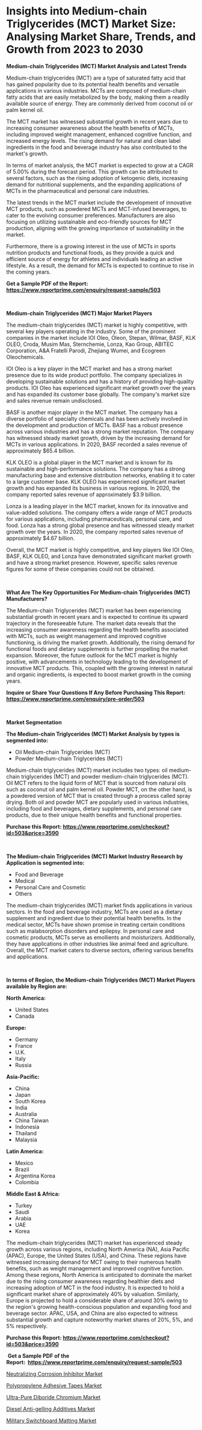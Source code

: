 <p><h1>Insights into Medium-chain Triglycerides (MCT) Market Size: Analysing Market Share, Trends, and Growth from 2023 to 2030</h1></p><p><strong>Medium-chain Triglycerides (MCT) Market Analysis and Latest Trends</strong></p>
<p><p>Medium-chain triglycerides (MCT) are a type of saturated fatty acid that has gained popularity due to its potential health benefits and versatile applications in various industries. MCTs are composed of medium-chain fatty acids that are easily metabolized by the body, making them a readily available source of energy. They are commonly derived from coconut oil or palm kernel oil.</p><p>The MCT market has witnessed substantial growth in recent years due to increasing consumer awareness about the health benefits of MCTs, including improved weight management, enhanced cognitive function, and increased energy levels. The rising demand for natural and clean label ingredients in the food and beverage industry has also contributed to the market's growth.</p><p>In terms of market analysis, the MCT market is expected to grow at a CAGR of 5.00% during the forecast period. This growth can be attributed to several factors, such as the rising adoption of ketogenic diets, increasing demand for nutritional supplements, and the expanding applications of MCTs in the pharmaceutical and personal care industries.</p><p>The latest trends in the MCT market include the development of innovative MCT products, such as powdered MCTs and MCT-infused beverages, to cater to the evolving consumer preferences. Manufacturers are also focusing on utilizing sustainable and eco-friendly sources for MCT production, aligning with the growing importance of sustainability in the market.</p><p>Furthermore, there is a growing interest in the use of MCTs in sports nutrition products and functional foods, as they provide a quick and efficient source of energy for athletes and individuals leading an active lifestyle. As a result, the demand for MCTs is expected to continue to rise in the coming years.</p></p>
<p><strong>Get a Sample PDF of the Report:&nbsp; <a href="https://www.reportprime.com/enquiry/request-sample/503">https://www.reportprime.com/enquiry/request-sample/503</a></strong></p>
<p>&nbsp;</p>
<p><strong>Medium-chain Triglycerides (MCT) Major Market Players</strong></p>
<p><p>The medium-chain triglycerides (MCT) market is highly competitive, with several key players operating in the industry. Some of the prominent companies in the market include IOI Oleo, Oleon, Stepan, Wilmar, BASF, KLK OLEO, Croda, Musim Mas, Sternchemie, Lonza, Kao Group, ABITEC Corporation, A&A Fratelli Parodi, Zhejiang Wumei, and Ecogreen Oleochemicals.</p><p>IOI Oleo is a key player in the MCT market and has a strong market presence due to its wide product portfolio. The company specializes in developing sustainable solutions and has a history of providing high-quality products. IOI Oleo has experienced significant market growth over the years and has expanded its customer base globally. The company's market size and sales revenue remain undisclosed.</p><p>BASF is another major player in the MCT market. The company has a diverse portfolio of specialty chemicals and has been actively involved in the development and production of MCTs. BASF has a robust presence across various industries and has a strong market reputation. The company has witnessed steady market growth, driven by the increasing demand for MCTs in various applications. In 2020, BASF recorded a sales revenue of approximately $65.4 billion.</p><p>KLK OLEO is a global player in the MCT market and is known for its sustainable and high-performance solutions. The company has a strong manufacturing base and extensive distribution networks, enabling it to cater to a large customer base. KLK OLEO has experienced significant market growth and has expanded its business in various regions. In 2020, the company reported sales revenue of approximately $3.9 billion.</p><p>Lonza is a leading player in the MCT market, known for its innovative and value-added solutions. The company offers a wide range of MCT products for various applications, including pharmaceuticals, personal care, and food. Lonza has a strong global presence and has witnessed steady market growth over the years. In 2020, the company reported sales revenue of approximately $4.67 billion.</p><p>Overall, the MCT market is highly competitive, and key players like IOI Oleo, BASF, KLK OLEO, and Lonza have demonstrated significant market growth and have a strong market presence. However, specific sales revenue figures for some of these companies could not be obtained.</p></p>
<p>&nbsp;</p>
<p><strong>What Are The Key Opportunities For Medium-chain Triglycerides (MCT) Manufacturers?</strong></p>
<p><p>The Medium-chain Triglycerides (MCT) market has been experiencing substantial growth in recent years and is expected to continue its upward trajectory in the foreseeable future. The market data reveals that the increasing consumer awareness regarding the health benefits associated with MCTs, such as weight management and improved cognitive functioning, is driving the market growth. Additionally, the rising demand for functional foods and dietary supplements is further propelling the market expansion. Moreover, the future outlook for the MCT market is highly positive, with advancements in technology leading to the development of innovative MCT products. This, coupled with the growing interest in natural and organic ingredients, is expected to boost market growth in the coming years.</p></p>
<p><strong>Inquire or Share Your Questions If Any Before Purchasing This Report: <a href="https://www.reportprime.com/enquiry/pre-order/503">https://www.reportprime.com/enquiry/pre-order/503</a></strong></p>
<p>&nbsp;</p>
<p><strong>Market Segmentation</strong></p>
<p><strong>The Medium-chain Triglycerides (MCT) Market Analysis by types is segmented into:</strong></p>
<p><ul><li>Oil Medium-chain Triglycerides (MCT)</li><li>Powder Medium-chain Triglycerides (MCT)</li></ul></p>
<p><p>Medium-chain triglycerides (MCT) market includes two types: oil medium-chain triglycerides (MCT) and powder medium-chain triglycerides (MCT). Oil MCT refers to the liquid form of MCT that is sourced from natural oils such as coconut oil and palm kernel oil. Powder MCT, on the other hand, is a powdered version of MCT that is created through a process called spray drying. Both oil and powder MCT are popularly used in various industries, including food and beverages, dietary supplements, and personal care products, due to their unique health benefits and functional properties.</p></p>
<p><strong>Purchase this Report:&nbsp;<a href="https://www.reportprime.com/checkout?id=503&price=3590">https://www.reportprime.com/checkout?id=503&price=3590</a></strong></p>
<p>&nbsp;</p>
<p><strong>The Medium-chain Triglycerides (MCT) Market Industry Research by Application is segmented into:</strong></p>
<p><ul><li>Food and Beverage</li><li>Medical</li><li>Personal Care and Cosmetic</li><li>Others</li></ul></p>
<p><p>The medium-chain triglycerides (MCT) market finds applications in various sectors. In the food and beverage industry, MCTs are used as a dietary supplement and ingredient due to their potential health benefits. In the medical sector, MCTs have shown promise in treating certain conditions such as malabsorption disorders and epilepsy. In personal care and cosmetic products, MCTs serve as emollients and moisturizers. Additionally, they have applications in other industries like animal feed and agriculture. Overall, the MCT market caters to diverse sectors, offering various benefits and applications.</p></p>
<p>&nbsp;</p>
<p><strong>In terms of Region, the Medium-chain Triglycerides (MCT) Market Players available by Region are:</strong></p>
<p>
    <p> <strong> North America: </strong>
        <ul>
            <li>United States</li>
            <li>Canada</li>
        </ul>
        </p> 
    <p> <strong> Europe: </strong>
        <ul>
            <li>Germany</li>
            <li>France</li>
            <li>U.K.</li>
            <li>Italy</li>
            <li>Russia</li>
        </ul>
        </p> 
    <p> <strong> Asia-Pacific: </strong>
        <ul>
            <li>China</li>
            <li>Japan</li>
            <li>South Korea</li>
            <li>India</li>
            <li>Australia</li>
            <li>China Taiwan</li>
            <li>Indonesia</li>
            <li>Thailand</li>
            <li>Malaysia</li>
        </ul>
        </p> 
    <p> <strong> Latin America: </strong>
        <ul>
            <li>Mexico</li>
            <li>Brazil</li>
            <li>Argentina Korea</li>
            <li>Colombia</li>
        </ul>
        </p> 
    <p> <strong> Middle East & Africa: </strong>
        <ul>
            <li>Turkey</li>
            <li>Saudi</li>
            <li>Arabia</li>
            <li>UAE</li>
            <li>Korea</li>
        </ul>
    </p>
    </p>
<p><p>The medium-chain triglycerides (MCT) market has experienced steady growth across various regions, including North America (NA), Asia Pacific (APAC), Europe, the United States (USA), and China. These regions have witnessed increasing demand for MCT owing to their numerous health benefits, such as weight management and improved cognitive function. Among these regions, North America is anticipated to dominate the market due to the rising consumer awareness regarding healthier diets and increasing adoption of MCT in the food industry. It is expected to hold a significant market share of approximately 40% by valuation. Similarly, Europe is projected to hold a considerable share of around 30% owing to the region's growing health-conscious population and expanding food and beverage sector. APAC, USA, and China are also expected to witness substantial growth and capture noteworthy market shares of 20%, 5%, and 5% respectively.</p></p>
<p><strong>Purchase this Report: <a href="https://www.reportprime.com/checkout?id=503&price=3590">https://www.reportprime.com/checkout?id=503&price=3590</a></strong></p>
<p>&nbsp;<strong>Get a Sample PDF of the Report:&nbsp;&nbsp;<a href="https://www.reportprime.com/enquiry/request-sample/503">https://www.reportprime.com/enquiry/request-sample/503</a></strong></p>
<p><strong></strong></p>
<p><p><a href="https://github.com/santosh758595/Market-Research-Report-List-2/blob/main/neutralizing-corrosion-inhibitor-market.md">Neutralizing Corrosion Inhibitor Market</a></p><p><a href="https://github.com/AKSHATREPORTPRIME/Market-Research-Report-List-2/blob/main/polypropylene-adhesive-tapes-market.md">Polypropylene Adhesive Tapes Market</a></p><p><a href="https://github.com/Chiragrp26/Market-Research-Report-List-2/blob/main/ultra-pure-diboride-chromium-market.md">Ultra-Pure Diboride Chromium Market</a></p><p><a href="https://github.com/Chiragrp25/Market-Research-Report-List-2/blob/main/diesel-anti-gelling-additives-market.md">Diesel Anti-gelling Additives Market</a></p><p><a href="https://github.com/YashRP12/Market-Research-Report-List-2/blob/main/military-switchboard-matting-market.md">Military Switchboard Matting Market</a></p></p>